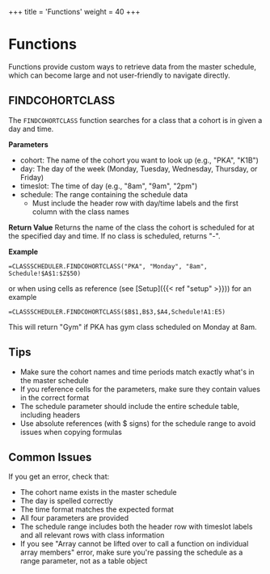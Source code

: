 +++
title = 'Functions'
weight = 40
+++
# Functions

Functions provide custom ways to retrieve data from the master schedule, which
can become large and not user-friendly to navigate directly.

## FINDCOHORTCLASS

The `FINDCOHORTCLASS` function searches for a class that a cohort is in given a day and time.

**Parameters**
- cohort: The name of the cohort you want to look up (e.g., "PKA", "K1B")
- day: The day of the week (Monday, Tuesday, Wednesday, Thursday, or Friday)
- timeslot: The time of day (e.g., "8am", "9am", "2pm")
- schedule: The range containing the schedule data
  - Must include the header row with day/time labels and the first column with the class names

**Return Value**
Returns the name of the class the cohort is scheduled for at the specified day and time. If no class is scheduled, returns "-".

**Example**
```
=CLASSSCHEDULER.FINDCOHORTCLASS("PKA", "Monday", "8am", Schedule!$A$1:$Z$50)
```
or when using cells as reference (see [Setup]({{< ref "setup" >}})) for an example
```
=CLASSSCHEDULER.FINDCOHORTCLASS($B$1,B$3,$A4,Schedule!A1:E5)
```

This will return "Gym" if PKA has gym class scheduled on Monday at 8am.

## Tips

- Make sure the cohort names and time periods match exactly what's in the master schedule
- If you reference cells for the parameters, make sure they contain values in the correct format
- The schedule parameter should include the entire schedule table, including headers
- Use absolute references (with $ signs) for the schedule range to avoid issues when copying formulas

## Common Issues

If you get an error, check that:

- The cohort name exists in the master schedule
- The day is spelled correctly
- The time format matches the expected format
- All four parameters are provided
- The schedule range includes both the header row with timeslot labels and all relevant rows with class information
- If you see "Array cannot be lifted over to call a function on individual array members" error, make sure you're passing the schedule as a range parameter, not as a table object